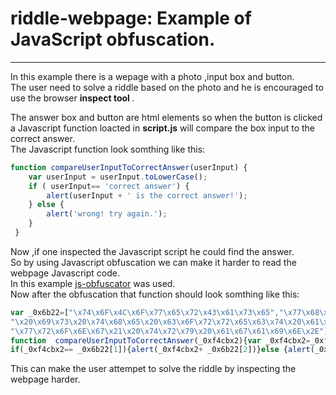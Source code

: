 # riddle-webpage: Example of JavaScript obfuscation.
<hr>
In this example there is a wepage with a photo ,input box and button.<br>
The user need to solve a riddle based on the photo and he is encouraged to use the browser <b>inspect tool </b>.

The answer box and button are html elements so when the button is clicked a Javascript function loacted in <b>script.js</b> will compare the box input to the correct answer.<br>
The Javascript function look somthing like this:

```javascript
function compareUserInputToCorrectAnswer(userInput) {
	var userInput = userInput.toLowerCase();
	if ( userInput== 'correct answer') {
		alert(userInput + ' is the correct answer!');
	} else {		
		alert('wrong! try again.');
	}	
 }

```
Now ,if one inspected the Javascript script he could find the answer.<br>
So by using Javascript obfuscation we can make it harder to read the webpage Javascript code.<br>
In this example <a href="https://javascriptobfuscator.com/">js-obfuscator</a> was used.<br>
Now after the obfuscation that function should look somthing like this:

```javascript
var _0x6b22=["\x74\x6F\x4C\x6F\x77\x65\x72\x43\x61\x73\x65","\x77\x68\x69\x74\x65",
"\x20\x69\x73\x20\x74\x68\x65\x20\x63\x6F\x72\x72\x65\x63\x74\x20\x61\x6E\x73\x77\x65\x72\x21",
"\x77\x72\x6F\x6E\x67\x21\x20\x74\x72\x79\x20\x61\x67\x61\x69\x6E\x2E"];
function  compareUserInputToCorrectAnswer(_0xf4cbx2){var _0xf4cbx2=_0xf4cbx2[_0x6b22[0]]();
if(_0xf4cbx2== _0x6b22[1]){alert(_0xf4cbx2+ _0x6b22[2])}else {alert(_0x6b22[3])}}

```
This can make the user attempet to solve the riddle by inspecting the webpage harder.
